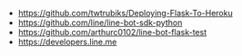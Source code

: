 - <https://github.com/twtrubiks/Deploying-Flask-To-Heroku>
- <https://github.com/line/line-bot-sdk-python>
- <https://github.com/arthurc0102/line-bot-flask-test>
- <https://developers.line.me>
